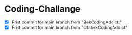 # Coding-Challange

- [x] Frist commit for main branch from "BekCodingAddict!"
- [x] Frist commit for main branch from "OtabekCodingAddict"